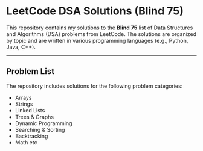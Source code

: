# LeetCode DSA Solutions (Blind 75)

This repository contains my solutions to the **Blind 75** list of Data Structures and Algorithms (DSA) problems from LeetCode. The solutions are organized by topic and are written in various programming languages (e.g., Python, Java, C++).

---

## Problem List

The repository includes solutions for the following problem categories:
- Arrays
- Strings
- Linked Lists
- Trees & Graphs
- Dynamic Programming
- Searching & Sorting
- Backtracking
- Math
etc
